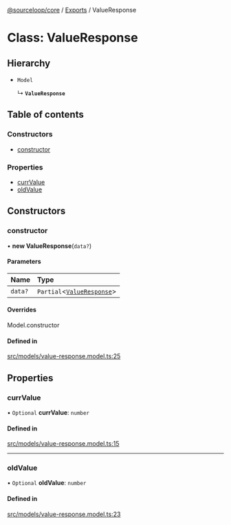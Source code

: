 [@sourceloop/core](../README.md) / [Exports](../modules.md) / ValueResponse

# Class: ValueResponse

## Hierarchy

- `Model`

  ↳ **`ValueResponse`**

## Table of contents

### Constructors

- [constructor](ValueResponse.md#constructor)

### Properties

- [currValue](ValueResponse.md#currvalue)
- [oldValue](ValueResponse.md#oldvalue)

## Constructors

### constructor

• **new ValueResponse**(`data?`)

#### Parameters

| Name | Type |
| :------ | :------ |
| `data?` | `Partial`<[`ValueResponse`](ValueResponse.md)\> |

#### Overrides

Model.constructor

#### Defined in

[src/models/value-response.model.ts:25](https://github.com/codeweb05/repo1/blob/ea19add/packages/core/src/models/value-response.model.ts#L25)

## Properties

### currValue

• `Optional` **currValue**: `number`

#### Defined in

[src/models/value-response.model.ts:15](https://github.com/codeweb05/repo1/blob/ea19add/packages/core/src/models/value-response.model.ts#L15)

___

### oldValue

• `Optional` **oldValue**: `number`

#### Defined in

[src/models/value-response.model.ts:23](https://github.com/codeweb05/repo1/blob/ea19add/packages/core/src/models/value-response.model.ts#L23)
